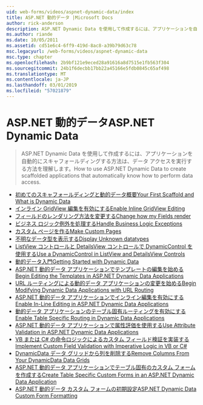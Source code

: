 ```yaml
---
uid: web-forms/videos/aspnet-dynamic-data/index
title: ASP.NET 動的データ |Microsoft Docs
author: rick-anderson
description: ASP.NET Dynamic Data を使用して作成するには、アプリケーションを自動的にスキャフォールディングする方法は、データ アクセスを実行する方法を理解します。
ms.author: riande
ms.date: 10/05/2011
ms.assetid: cd51e6c4-6ff9-419d-8ac8-a39b79d63c78
msc.legacyurl: /web-forms/videos/aspnet-dynamic-data
msc.type: chapter
ms.openlocfilehash: 2b9bf121e9eced28a91616a8d7515e1fb563f304
ms.sourcegitcommit: 24b1f6decbb17bb22a45166e5fdb0845c65af498
ms.translationtype: MT
ms.contentlocale: ja-JP
ms.lasthandoff: 03/01/2019
ms.locfileid: "57021879"
---
```

<a name="aspnet-dynamic-data"></a><span data-ttu-id="0a6a9-103">ASP.NET 動的データ</span><span class="sxs-lookup"><span data-stu-id="0a6a9-103">ASP.NET Dynamic Data</span></span>
====================
> <span data-ttu-id="0a6a9-104">ASP.NET Dynamic Data を使用して作成するには、アプリケーションを自動的にスキャフォールディングする方法は、データ アクセスを実行する方法を理解します。</span><span class="sxs-lookup"><span data-stu-id="0a6a9-104">How to use ASP.NET Dynamic Data to create scaffolded applications that automatically know how to perform data access.</span></span>


- [<span data-ttu-id="0a6a9-105">初めてのスキャフォールディングと動的データ概要</span><span class="sxs-lookup"><span data-stu-id="0a6a9-105">Your First Scaffold and What is Dynamic Data</span></span>](your-first-scaffold-and-what-is-dynamic-data.md)
- [<span data-ttu-id="0a6a9-106">インライン GridView 編集を有効にする</span><span class="sxs-lookup"><span data-stu-id="0a6a9-106">Enable Inline GridView Editing</span></span>](how-do-i-enable-inline-gridview-editing.md)
- [<span data-ttu-id="0a6a9-107">フィールドのレンダリング方法を変更する</span><span class="sxs-lookup"><span data-stu-id="0a6a9-107">Change how my Fields render</span></span>](how-do-i-change-how-my-fields-render.md)
- [<span data-ttu-id="0a6a9-108">ビジネス ロジック例外を処理する</span><span class="sxs-lookup"><span data-stu-id="0a6a9-108">Handle Business Logic Exceptions</span></span>](how-do-i-handle-business-logic-exceptions.md)
- [<span data-ttu-id="0a6a9-109">カスタム ページを作る</span><span class="sxs-lookup"><span data-stu-id="0a6a9-109">Make Custom Pages</span></span>](how-do-i-make-custom-pages.md)
- [<span data-ttu-id="0a6a9-110">不明なデータ型を表示する</span><span class="sxs-lookup"><span data-stu-id="0a6a9-110">Display Unknown datatypes</span></span>](how-do-i-display-unknown-datatypes.md)
- [<span data-ttu-id="0a6a9-111">ListView コントロールと DetailsView コントロールで DynamicControl を使用する</span><span class="sxs-lookup"><span data-stu-id="0a6a9-111">Use a DynamicControl in ListView and DetailsView Controls</span></span>](how-do-i-use-a-dynamiccontrol-in-listview-and-detailsview-controls.md)
- [<span data-ttu-id="0a6a9-112">動的データ入門</span><span class="sxs-lookup"><span data-stu-id="0a6a9-112">Getting Started with Dynamic Data</span></span>](getting-started-with-dynamic-data.md)
- [<span data-ttu-id="0a6a9-113">ASP.NET 動的データ アプリケーションでテンプレートの編集を始める</span><span class="sxs-lookup"><span data-stu-id="0a6a9-113">Begin Editing the Templates in ASP.NET Dynamic Data Applications</span></span>](begin-editing-the-templates-in-aspnet-dynamic-data-applications.md)
- [<span data-ttu-id="0a6a9-114">URL ルーティングによる動的データ アプリケーションの変更を始める</span><span class="sxs-lookup"><span data-stu-id="0a6a9-114">Begin Modifying Dynamic Data Applications with URL Routing</span></span>](begin-modifying-dynamic-data-applications-with-url-routing.md)
- [<span data-ttu-id="0a6a9-115">ASP.NET 動的データ アプリケーションでインライン編集を有効にする</span><span class="sxs-lookup"><span data-stu-id="0a6a9-115">Enable In-Line Editing in ASP.NET Dynamic Data Applications</span></span>](enable-in-line-editing-in-aspnet-dynamic-data-applications.md)
- [<span data-ttu-id="0a6a9-116">動的データ アプリケーションのテーブル固有ルーティングを有効にする</span><span class="sxs-lookup"><span data-stu-id="0a6a9-116">Enable Table Specific Routing in Dynamic Data Applications</span></span>](how-to-enable-table-specific-routing-in-dynamic-data-applications.md)
- [<span data-ttu-id="0a6a9-117">ASP.NET 動的データ アプリケーションで属性評価を使用する</span><span class="sxs-lookup"><span data-stu-id="0a6a9-117">Use Attribute Validation in ASP.NET Dynamic Data Applications</span></span>](how-to-use-attribute-validation-in-aspnet-dynamic-data-applications.md)
- [<span data-ttu-id="0a6a9-118">VB または C# の命令ロジックによるカスタム フィールド検証を実装する</span><span class="sxs-lookup"><span data-stu-id="0a6a9-118">Implement Custom Field Validation with Imperative Logic in VB or C#</span></span>](how-to-implement-custom-field-validation-with-imperative-logic-in-vb-or-c.md)
- [<span data-ttu-id="0a6a9-119">DynamicData データ グリッドから列を削除する</span><span class="sxs-lookup"><span data-stu-id="0a6a9-119">Remove Columns From Your DynamicData Data Grids</span></span>](how-to-remove-columns-from-your-dynamicdata-data-grids.md)
- [<span data-ttu-id="0a6a9-120">ASP.NET 動的データ アプリケーションでテーブル固有のカスタム フォームを作成する</span><span class="sxs-lookup"><span data-stu-id="0a6a9-120">Create Table Specific Custom Forms in an ASP.NET Dynamic Data Application</span></span>](how-to-create-table-specific-custom-forms-in-an-aspnet-dynamic-data-application.md)
- [<span data-ttu-id="0a6a9-121">ASP.NET 動的データ カスタム フォームの初期設定</span><span class="sxs-lookup"><span data-stu-id="0a6a9-121">ASP.NET Dynamic Data Custom Form Formatting</span></span>](aspnet-dynamic-data-custom-form-formatting.md)
